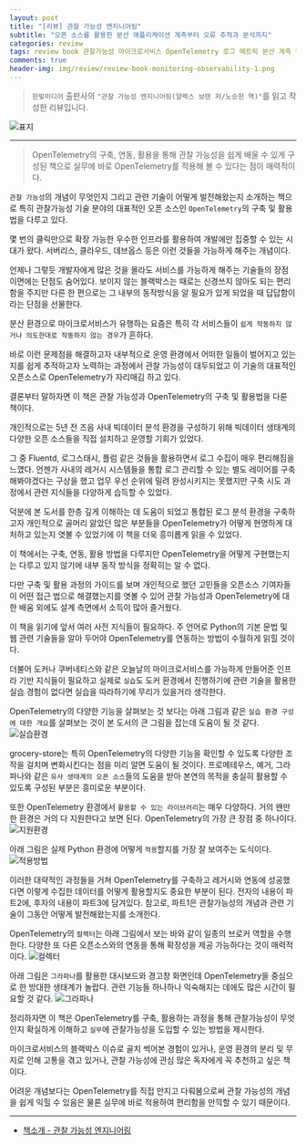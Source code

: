 ```yaml
---  
layout: post  
title: "[리뷰] 관찰 가능성 엔지니어링"  
subtitle: "오픈 소스를 활용한 분산 애플리케이션 계측부터 오류 추적과 분석까지"  
categories: review  
tags: review book 관찰가능성 마이크로서비스 OpenTelemetry 로그 메트릭 분산 계측 컬렉터 배포 샘플링 문제점 분석      
comments: true  
header-img: img/review/review-book-monitoring-observability-1.png
---  
```

  
> `한빛미디어` 출판사의 `"관찰 가능성 엔지니어링(알렉스 보텐 저/노승헌 역)"`를 읽고 작성한 리뷰입니다.  

![표지](https://telegeam.github.io/assets/img/review/review-book-monitoring-observability-1.png)  

---

> OpenTelemetry의 구축, 연동, 활용을 통해 관찰 가능성을 쉽게 배울 수 있게 구성된 책으로 실무에 바로 OpenTelemetry를 적용해 볼 수 있다는 점이 매력적이다.

`관찰 가능성`의 개념이 무엇인지 그리고 관련 기술이 어떻게 발전해왔는지 소개하는 책으로 특히 관찰가능성 기술 분야의 대표적인 오픈 소스인 `OpenTelemetry`의 구축 및 활용법을 다루고 있다. 

몇 번의 클릭만으로 확장 가능한 우수한 인프라를 활용하여 개발에만 집중할 수 있는 시대가 왔다. 서버리스, 클라우드, 데브옵스 등은 이런 것들을 가능하게 해주는 개념이다. 

언제나 그렇듯 개발자에게 많은 것을 몰라도 서비스를 가능하게 해주는 기술들의 장점 이면에는 단점도 숨어있다. 보이지 않는 블랙박스는 때로는 신경쓰지 않아도 되는 편리함을 주지만 다른 한 편으로는 그 내부의 동작방식을 알 필요가 있게 되었을 때 답답함이라는 단점을 선물한다. 

분산 환경으로 마이크로서비스가 유행하는 요즘은 특히 각 서비스들이 `쉽게 작동하지 않거나 의도한대로 작동하지 않는 경우`가 흔하다. 

바로 이런 문제점을 해결하고자 내부적으로 운영 환경에서 어떠한 일들이 벌어지고 있는지를 쉽게 추적하고자 노력하는 과정에서 관찰 가능성이 대두되었고 이 기술의 대표적인 오픈소스로 OpenTelemetry가 자리매김 하고 있다. 

결론부터 말하자면 이 책은 관찰 가능성과 OpenTelemetry의 구축 및 활용법을 다룬 책이다. 

개인적으로는 5년 전 즈음 사내 빅데이터 분석 환경을 구성하기 위해 빅데이터 생태계의 다양한 오픈 소스들을 직접 설치하고 운영할 기회가 있었다. 

그 중 Fluentd, 로그스태시, 플럼 같은 것들을 활용하면서 로그 수집이 매우 편리해짐을 느꼈다. 언젠가 사내의 레거시 시스템들을 통합 로그 관리할 수 있는 별도 레이어를 구축해봐야겠다는 구상을 했고 업무 우선 순위에 밀려 완성시키지는 못했지만 구축 시도 과정에서 관련 지식들을 다양하게 습득할 수 있었다.

덕분에 본 도서를 한층 깊게 이해하는 데 도움이 되었고 통합된 로그 분석 환경을 구축하고자 개인적으로 골머리 앓았던 많은 부분들을 OpenTelemetry가 어떻게 현명하게 대처하고 있는지 엿볼 수 있었기에 이 책을 더욱 흥미롭게 읽을 수 있었다. 

이 책에서는 구축, 연동, 활용 방법을 다루지만 OpenTelemetry을 어떻게 구현했는지는 다루고 있지 않기에 내부 동작 방식을 정확히는 알 수 없다. 

다만 구축 및 활용 과정의 가이드를 보며 개인적으로 했던 고민들을 오픈소스 기여자들이 어떤 접근 법으로 해결했는지를 엿볼 수 있어 관찰 가능성과 OpenTelemetry에 대한 배움 외에도 설계 측면에서 소득이 많아 즐거웠다. 

이 책을 읽기에 앞서 여러 사전 지식들이 필요하다. 주 언어로 Python의 기본 문법 및 웹 관련 기술들을 알아 두어야 OpenTelemetry를 연동하는 방법이 수월하게 읽힐 것이다. 

더불어 도커나 쿠버네티스와 같은 오늘날의 마이크로서비스를 가능하게 만들어준 인프라 기반 지식들이 필요하고 실제로 `실습`도 도커 환경에서 진행하기에 관련 기술을 활용한 실습 경험이 없다면 실습을 따라하기에 무리가 있을거라 생각한다. 

OpenTelemetry의 다양한 기능을 살펴보는 것 보다는 아래 그림과 같은 `실습 환경 구성에 대한 개요`를 살펴보는 것이 본 도서의 큰 그림을 잡는데 도움이 될 것 같다. 
![실습환경](https://telegeam.github.io/assets/img/review/review-book-monitoring-observability-2.png)  

grocery-store는 특히 OpenTelemetry의 다양한 기능을 확인할 수 있도록 다양한 조작을 걸치며 변화시킨다는 점을 미리 알면 도움이 될 것이다. 프로메테우스, 예거, 그라파나와 같은 `유사 생태계의 오픈 소스`들의 도움을 받아 본연의 목적을 충실히 활용할 수 있도록 구성된 부분은 흥미로운 부분이다. 

또한 OpenTelemetry 환경에서 `활용할 수 있는 라이브러리`는 매우 다양하다. 거의 왠만한 환경은 거의 다 지원한다고 보면 된다. OpenTelemetry의 가장 큰 장점 중 하나이다. 
![지원환경](https://telegeam.github.io/assets/img/review/review-book-monitoring-observability-3.png)  

아래 그림은 실제 Python 환경에 어떻게 `적용`할지를 가장 잘 보여주는 도식이다. 
![적용방법](https://telegeam.github.io/assets/img/review/review-book-monitoring-observability-4.png)  

이러한 대략적인 과정들을 거쳐 OpenTelemetry를 구축하고 레거시와 연동에 성공했다면 이렇게 수집한 데이터를 어떻게 활용할지도 중요한 부분이 된다. 전자의 내용이 파트2에, 후자의 내용이 파트3에 담겨있다. 참고로, 파트1은 관찰가능성의 개념과 관련 기술이 그동안 어떻게 발전해왔는지를 소개한다. 

OpenTelemetry의 `컬렉터`는 아래 그림에서 보는 바와 같이 일종의 브로커 역할을 수행한다. 다양한 또 다른 오픈소스와의 연동을 통해 확장성을 제공 가능하다는 것이 매력적이다. 
![컬렉터](https://telegeam.github.io/assets/img/review/review-book-monitoring-observability-5.png)  

아래 그림은 `그라파나`를 활용한 대시보드와 경고창 화면인데 OpenTelemetry을 중심으로 한 방대한 생태계가 놀랍다. 관련 기능들 하나하나 익숙해지는 데에도 많은 시간이 필요할 것 같다.
![그라파나](https://telegeam.github.io/assets/img/review/review-book-monitoring-observability-6.png)  

정리하자면 이 책은 OpenTelemetry를 구축, 활용하는 과정을 통해 관찰가능성이 무엇인지 확실하게 이해하고 `실무`에 관찰가능성을 도입할 수 있는 방법을 제시한다. 

마이크로서비스의 블랙박스 이슈로 골치 썩어본 경험이 있거나, 운영 환경의 분리 및 무지로 인해 고통을 겪고 있거나, 관찰 가능성에 관심 많은 독자에게 꼭 추천하고 싶은 책이다. 

어려운 개념보다는 OpenTelemetry를 직접 만지고 다뤄봄으로써 관찰 가능성의 개념을 쉽게 익힐 수 있음은 물론 실무에 바로 적용하여 편리함을 만끽할 수 있기 때문이다.

---

* [책소개 - 관찰 가능성 엔지니어링](https://www.yes24.com/Product/Goods/120467552)


